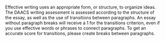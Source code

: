Effective writing uses an appropriate form, or structure, to organize ideas. The DAACS writing assessment is assessed according to the structure of the essay, as well as the use of transitions between paragraphs. An essay without paragraph breaks will receive a 1 for the transitions criterion, even if you use effective words or phrases to connect paragraphs. To get an accurate score for transitions, please create breaks between paragraphs. 

